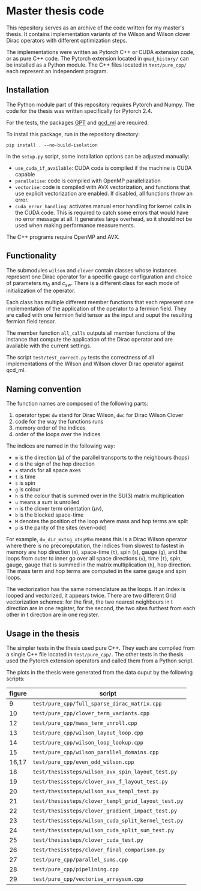 # Master thesis code

This repository serves as an archive of the code written for my master's thesis.
It contains implementation variants of the Wilson and Wilson clover Dirac
operators with different optimization steps.

The implementations were written as Pytorch C++ or CUDA extension code, or as pure C++ code.
The Pytorch extension located in ``qmad_history/`` can be installed as a Python module.
The C++ files located in ``test/pure_cpp/`` each represent an independent program.

## Installation

The Python module part of this repository requires Pytorch and Numpy.
The code for the thesis was written specifically for Pytorch 2.4.

For the tests, the packages [GPT](https://github.com/lehner/gpt)
and [qcd_ml](https://github.com/daknuett/qcd_ml) are required.

To install this package, run in the repository directory:
````
pip install . --no-build-isolation
````

In the ``setup.py`` script, some installation options can be adjusted manually:
- ``use_cuda_if_available``: CUDA coda is compiled if the machine is CUDA capable
- ``parallelise``: code is compiled with OpenMP parallelization
- ``vectorise``: code is compiled with AVX vectorization, and functions that use explicit
vectorization are enabled. If disabled, all functions throw an error.
- ``cuda_error_handling``: activates manual error handling for kernel calls in the CUDA code.
This is required to catch some errors that would have no error message at all.
It generates large overhead, so it should not be used when making performance measurements.

The C++ programs require OpenMP and AVX.


## Functionality

The submodules ``wilson`` and `clover` contain classes whose instances represent one
Dirac operator for a specific gauge configuration and choice of parameters $m_0$ and $c_{sw}$.
There is a different class for each mode of initialization of the operator.

Each class has multiple different member functions that each represent one implementation
of the application of the operator to a fermion field. They are called with one fermion field tensor
as the input and ouput the resulting fermion field tensor.

The member function `all_calls` outputs all member functions of the instance that compute the
application of the Dirac operator and are available with the current settings.

The script ``test/test_correct.py`` tests the correctness of all implementations
of the Wilson and Wilson clover Dirac operator against qcd_ml.

## Naming convention

The function names are composed of the following parts:

1. operator type: ``dw`` stand for Dirac Wilson, ``dwc`` for Dirac Wilson Clover
2. code for the way the functions runs
2. memory order of the indices
3. order of the loops over the indices

The indices are named in the following way:
- ``m`` is the direction ($\mu$) of the parallel transports to the neighbours (hops)
- ``d`` is the sign of the hop direction
- ``x`` stands for all space axes
- ``t`` is time
- ``s`` is spin
- ``g`` is colour
- ``h`` is the colour that is summed over in the SU(3) matrix multiplication
- ``u`` means a sum is unrolled
- ``n`` is the clover term orientation ($\mu\nu$),
- ``b`` is the blocked space-time
- ``M`` denotes the position of the loop where mass and hop terms
are split
- ``p`` is the parity of the sites (even-odd)

For example, ``dw_dir_mxtsg_xtsgMhm`` means this is a Dirac Wilson operator where there
is no precomputation, the indices from slowest to fastest in memory
are hop direction (``m``), space-time (``t``), spin (``s``), gauge (``g``),
and the loops from outer to inner go over all space directions (``x``), time (``t``),
spin, gauge, gauge that is summed in the matrix multiplication (``h``), hop direction.
The mass term and hop terms are computed in the same gauge and spin loops.

The vectorization has the same nomenclature as the loops. If an index is looped and
vectorized, it appears twice.
There are two different Grid vectorization schemes: for the first, the two nearest
neighbours in t direction are in one register, for the second, the two sites furthest
from each other in t direction are in one register.

## Usage in the thesis

The simpler tests in the thesis used pure C++.
They each are compiled from a single C++ file located in `test/pure_cpp/`.
The other tests in the thesis used the Pytorch
extension operators and called them from a Python script.

The plots in the thesis were generated from the data ouput by the following scripts:

|figure|script|
|---|---|
|9| `test/pure_cpp/full_sparse_dirac_matrix.cpp` |
| 10|  `test/pure_cpp/clover_term_variants.cpp` |
|12| `test/pure_cpp/mass_term_unroll.cpp` |
|13 |  `test/pure_cpp/wilson_layout_loop.cpp` |
|14|  `test/pure_cpp/wilson_loop_lookup.cpp` |
|15|  `test/pure_cpp/wilson_parallel_domains.cpp` |
|16,17| `test/pure_cpp/even_odd_wilson.cpp` |
|18| `test/thesissteps/wilson_avx_spin_layout_test.py` |
|19 | `test/thesissteps/clover_avx_f_layout_test.py` |
|20| `test/thesissteps/wilson_avx_templ_test.py` |
|21| `test/thesissteps/clover_templ_grid_layout_test.py` |
|22| `test/thesissteps/clover_gradient_impact_test.py` |
|23| `test/thesissteps/wilson_cuda_split_kernel_test.py` |
|24| `test/thesissteps/wilson_cuda_split_sum_test.py` |
|25| `test/thesissteps/clover_cuda_test.py` |
|26| `test/thesissteps/clover_final_comparison.py` |
|27| `test/pure_cpp/parallel_sums.cpp` |
|28|  `test/pure_cpp/pipelining.cpp` |
|29| `test/pure_cpp/vectorise_arraysum.cpp` |
